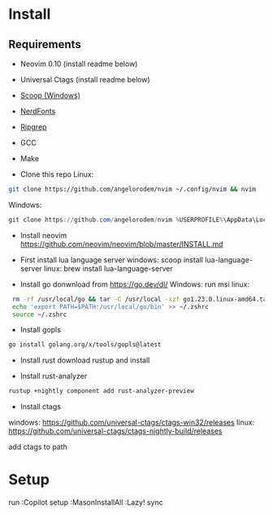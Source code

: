 # Install
## Requirements
- Neovim 0.10  (install readme below)
- Universal Ctags (install readme below)
- [Scoop (Windows)](https://scoop.sh/) 
- [NerdFonts](https://www.nerdfonts.com/)
- [Ripgrep](https://github.com/BurntSushi/ripgrep)
- GCC
- Make

- Clone this repo
Linux:
```bash
git clone https://github.com/angelorodem/nvim ~/.config/nvim && nvim
```
Windows:
```powershell
git clone https://github.com/angelorodem/nvim %USERPROFILE%\AppData\Local\nvim && nvim
```

- Install neovim
https://github.com/neovim/neovim/blob/master/INSTALL.md

- First install lua language server
windows: scoop install lua-language-server
linux: brew install lua-language-server

- Install go
donwnload from https://go.dev/dl/
Windows: run msi
linux:
```bash
 rm -rf /usr/local/go && tar -C /usr/local -xzf go1.23.0.linux-amd64.tar.gz
 echo 'export PATH=$PATH:/usr/local/go/bin' >> ~/.zshrc
 source ~/.zshrc
 ```

- Install gopls
```bash
go install golang.org/x/tools/gopls@latest
```

- Install rust
download rustup and install

- Install rust-analyzer
```bash
rustup +nightly component add rust-analyzer-preview
```

- Install ctags

windows: https://github.com/universal-ctags/ctags-win32/releases
linux: https://github.com/universal-ctags/ctags-nightly-build/releases

add ctags to path

# Setup
run 
:Copilot setup
:MasonInstallAll
:Lazy! sync
